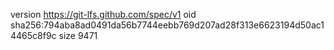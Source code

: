 version https://git-lfs.github.com/spec/v1
oid sha256:794aba8ad0491da56b7744eebb769d207ad28f313e6623194d50ac14465c8f9c
size 9471
